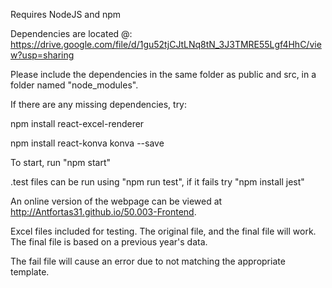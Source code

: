 Requires NodeJS and npm

Dependencies are located @: https://drive.google.com/file/d/1gu52tjCJtLNq8tN_3J3TMRE55Lgf4HhC/view?usp=sharing

Please include the dependencies in the same folder as public and src, in a folder named "node_modules".

If there are any missing dependencies, try:

npm install react-excel-renderer

npm install react-konva konva --save

To start, run "npm start"

.test files can be run using "npm run test", if it fails try "npm install jest"

An online version of the webpage can be viewed at http://Antfortas31.github.io/50.003-Frontend.

Excel files included for testing. The original file, and the final file will work. The final file is based on a previous year's data.

The fail file will cause an error due to not matching the appropriate template.
